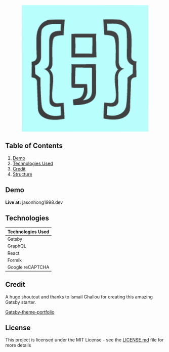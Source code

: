 <div align="center">
  <img alt="Logo" src="./static/favicon/favicon-512.png" width="400" height="400"/>
</div>

## Table of Contents

1. [Demo](#Demo)
2. [Technologies Used](#Technologies)
3. [Credit](#Credit)
4. [Structure](#Structure)

## Demo

<p float="left"><b>Live at:</b> jasonhong1998.dev</p>

## Technologies

| Technologies Used |
|-------------------|
| Gatsby |
| GraphQL |
| React |
| Formik |
| Google reCAPTCHA |

## Credit

A huge shoutout and thanks to Ismail Ghallou for creating this amazing Gatsby starter.

[Gatsby-theme-portfolio](https://github.com/smakosh/gatsby-theme-portfolio)

## License

This project is licensed under the MIT License - see the [LICENSE.md](LICENSE.md) file for more details